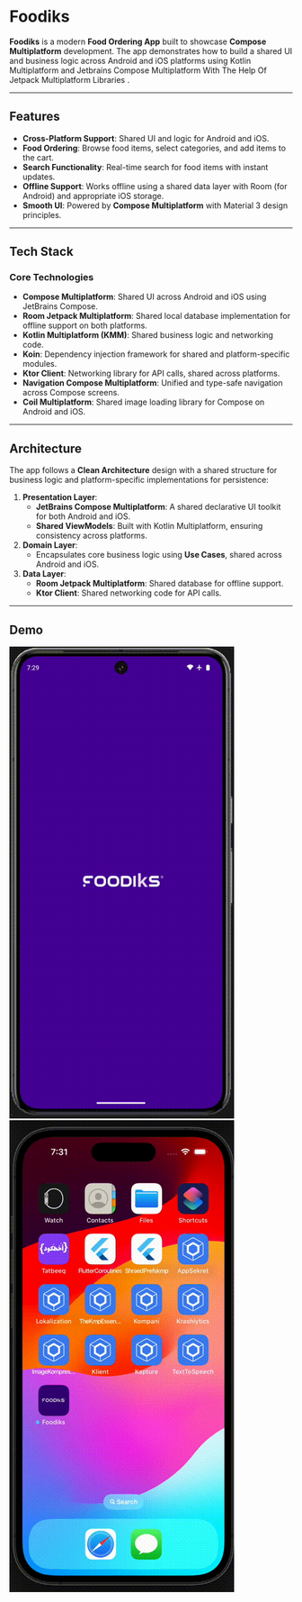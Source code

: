 # **Foodiks**

**Foodiks** is a modern **Food Ordering App** built to showcase **Compose Multiplatform**
development. The app demonstrates how to build a shared UI and business logic across Android and iOS
platforms using Kotlin Multiplatform and Jetbrains Compose Multiplatform With The Help Of Jetpack
Multiplatform Libraries .

---

## **Features**

- **Cross-Platform Support**: Shared UI and logic for Android and iOS.
- **Food Ordering**: Browse food items, select categories, and add items to the cart.
- **Search Functionality**: Real-time search for food items with instant updates.
- **Offline Support**: Works offline using a shared data layer with Room (for Android) and
  appropriate iOS storage.
- **Smooth UI**: Powered by **Compose Multiplatform** with Material 3 design principles.

---

## **Tech Stack**

### **Core Technologies**

- **Compose Multiplatform**: Shared UI across Android and iOS using JetBrains Compose.
- **Room Jetpack Multiplatform**: Shared local database implementation for offline support on both
  platforms.
- **Kotlin Multiplatform (KMM)**: Shared business logic and networking code.
- **Koin**: Dependency injection framework for shared and platform-specific modules.
- **Ktor Client**: Networking library for API calls, shared across platforms.
- **Navigation Compose Multiplatform**: Unified and type-safe navigation across Compose screens.
- **Coil Multiplatform**: Shared image loading library for Compose on Android and iOS.

---

## **Architecture**

The app follows a **Clean Architecture** design with a shared structure for business logic and
platform-specific implementations for persistence:

1. **Presentation Layer**:
    - **JetBrains Compose Multiplatform**: A shared declarative UI toolkit for both Android and iOS.
    - **Shared ViewModels**: Built with Kotlin Multiplatform, ensuring consistency across platforms.
2. **Domain Layer**:
    - Encapsulates core business logic using **Use Cases**, shared across Android and iOS.
3. **Data Layer**:
    - **Room Jetpack Multiplatform**: Shared database for offline support.
    - **Ktor Client**: Shared networking code for API calls.

---

## **Demo**

![App Screenshot](https://github.com/mohaberabi/foodiks-cmp/raw/main/screenshoots/android.gif)
![App Screenshot](https://github.com/mohaberabi/foodiks-cmp/raw/main/screenshoots/ios.gif)
